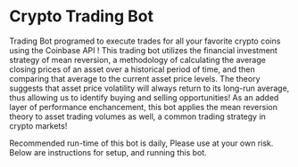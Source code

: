 # Crypto Trading Bot
Trading Bot programed to execute trades for all your favorite crypto coins using the Coinbase API ! This trading bot utilizes the financial investment strategy of mean reversion, a methodology of calculating the average closing prices of an asset over a historical period of time, and then comparing that average to the current asset price levels. The theory suggests that asset price volatility will always return to its long-run average, thus allowing us to identify buying and selling opportunities!
As an added layer of performance enchancement, this bot applies the mean reversion theory to asset trading volumes as well, a common trading strategy in crypto markets! 

Recommended run-time of this bot is daily, Please use at your own risk. Below are instructions for setup, and running this bot. 


